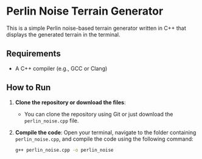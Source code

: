 # Perlin Noise Terrain Generator

This is a simple Perlin noise-based terrain generator written in C++ that displays the generated terrain in the terminal.

## Requirements

- A C++ compiler (e.g., GCC or Clang)

## How to Run

1. **Clone the repository or download the files**:
   - You can clone the repository using Git or just download the `perlin_noise.cpp` file.

2. **Compile the code**:
   Open your terminal, navigate to the folder containing `perlin_noise.cpp`, and compile the code using the following command:

   ```bash
   g++ perlin_noise.cpp -o perlin_noise
